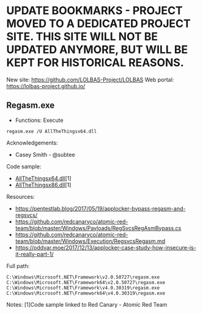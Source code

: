 # UPDATE BOOKMARKS - PROJECT MOVED TO A DEDICATED PROJECT SITE. THIS SITE WILL NOT BE UPDATED ANYMORE, BUT WILL BE KEPT FOR HISTORICAL REASONS.
New site: https://github.com/LOLBAS-Project/LOLBAS
Web portal: https://lolbas-project.github.io/ 
## Regasm.exe

* Functions: Execute

```
regasm.exe /U AllTheThingsx64.dll
```

Acknowledgements:
* Casey Smith - @subtee

Code sample:
* [AllTheThingsx64.dll](https://github.com/redcanaryco/atomic-red-team/blob/master/Windows/Payloads/AllTheThings/AllTheThingsx64.dll)[1]     
* [AllTheThingsx86.dll](https://github.com/redcanaryco/atomic-red-team/blob/master/Windows/Payloads/AllTheThings/AllTheThingsx86.dll)[1]     

Resources:
* https://pentestlab.blog/2017/05/19/applocker-bypass-regasm-and-regsvcs/
* https://github.com/redcanaryco/atomic-red-team/blob/master/Windows/Payloads/RegSvcsRegAsmBypass.cs
* https://github.com/redcanaryco/atomic-red-team/blob/master/Windows/Execution/RegsvcsRegasm.md
* https://oddvar.moe/2017/12/13/applocker-case-study-how-insecure-is-it-really-part-1/

Full path:
```
C:\Windows\Microsoft.NET\Framework\v2.0.50727\regasm.exe
C:\Windows\Microsoft.NET\Framework64\v2.0.50727\regasm.exe
C:\Windows\Microsoft.NET\Framework\v4.0.30319\regasm.exe
C:\Windows\Microsoft.NET\Framework64\v4.0.30319\regasm.exe
```

Notes:
[1]Code sample linked to Red Canary - Atomic Red Team


 
